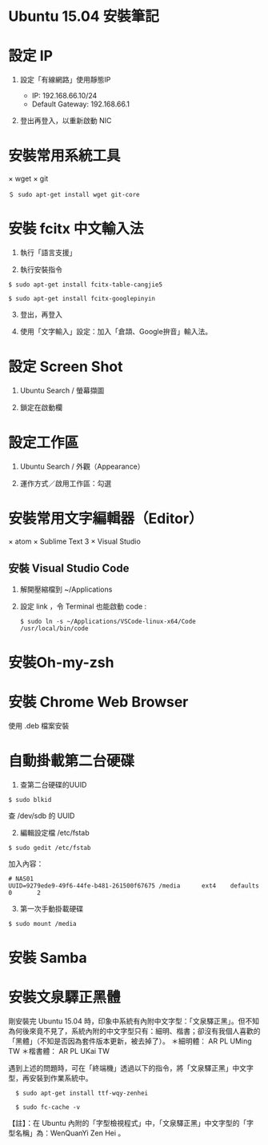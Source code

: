Ubuntu 15.04 安裝筆記
=====================

# 設定 IP

  1. 設定「有線網路」使用靜態IP
      - IP: 192.168.66.10/24
      - Default Gateway: 192.168.66.1

  2. 登出再登入，以重新啟動 NIC


# 安裝常用系統工具

  × wget
  × git

  ```
  ＄ sudo apt-get install wget git-core
  ```

# 安裝 fcitx 中文輸入法

  1. 執行「語言支援」

  2. 執行安裝指令

  ```
  $ sudo apt-get install fcitx-table-cangjie5

  $ sudo apt-get install fcitx-googlepinyin
  ```

  3. 登出，再登入

  4. 使用「文字輸入」設定：加入「倉頡、Google拚音」輸入法。

# 設定 Screen Shot

  1. Ubuntu Search / 螢幕擷圖

  2. 鎖定在啟動欄

# 設定工作區

  1. Ubuntu Search / 外觀（Appearance）

  2. 運作方式／啟用工作區：勾選

# 安裝常用文字編輯器（Editor）

  × atom
  × Sublime Text 3
  × Visual Studio

## 安裝 Visual Studio Code

  1. 解開壓縮檔到 ~/Applications

  2. 設定 link ，令 Terminal 也能啟動 code :
      ```
      $ sudo ln -s ~/Applications/VSCode-linux-x64/Code /usr/local/bin/code
      ```

# 安裝Oh-my-zsh


# 安裝 Chrome Web Browser  

  使用 .deb 檔案安裝

# 自動掛載第二台硬碟

  1. 查第二台硬碟的UUID

  ```
  $ sudo blkid
  ```

  查 /dev/sdb 的 UUID

  2. 編輯設定檔 /etc/fstab

  ```
  $ sudo gedit /etc/fstab
  ```

  加入內容：
  ```
  # NAS01
  UUID=9279ede9-49f6-44fe-b481-261500f67675	/media		ext4    defaults		0		2
  ```

  3. 第一次手動掛載硬碟

  ```
  $ sudo mount /media
  ```

# 安裝 Samba

# 安裝文泉驛正黑體

剛安裝完 Ubuntu 15.04 時，印象中系統有內附中文字型：「文泉驛正黑」。但不知為何後來竟不見了，系統內附的中文字型只有：細明、楷書；卻沒有我個人喜歡的「黑體」（不知是否因為套件版本更新，被去掉了）。
  ＊細明體： AR PL UMing TW
  ＊楷書體： AR PL UKai TW

遇到上述的問題時，可在「終端機」透過以下的指令，將「文泉驛正黑」中文字型，再安裝到作業系統中。

```
  $ sudo apt-get install ttf-wqy-zenhei

  $ sudo fc-cache -v
```

【註】：在 Ubuntu 內附的「字型檢視程式」中，「文泉驛正黑」中文字型的「字型名稱」為：WenQuanYi Zen Hei 。﻿
